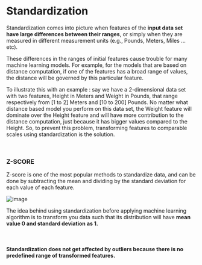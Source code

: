 <h1> Standardization </h1>
<p>
Standardization comes into picture when features of the <b>input data set have large differences between their ranges</b>, or simply when they are measured in different measurement units (e.g., Pounds, Meters, Miles … etc).
  
These differences in the ranges of initial features cause trouble for many machine learning models. For example, for the models that are based on distance computation, if one of the features has a broad range of values, the distance will be governed by this particular feature.

To illustrate this with an example : say we have a 2-dimensional data set with two features, Height in Meters and Weight in Pounds, that range respectively from [1 to 2] Meters and [10 to 200] Pounds. No matter what distance based model you perform on this data set, the Weight feature will dominate over the Height feature and will have more contribution to the distance computation, just because it has bigger values compared to the Height. So, to prevent this problem, transforming features to comparable scales using standardization is the solution.

</p>
<br>

<h3>Z-SCORE</h3>
<p> 
Z-score is one of the most popular methods to standardize data, and can be done by subtracting the mean and dividing by the standard deviation for each value of each feature.

![image](https://user-images.githubusercontent.com/89294557/185532997-52d8a898-92d5-4894-a5d2-a504eda01e73.png)
  
The idea behind using standardization before applying machine learning algorithm is to transform you data such that its distribution will have <b>mean value 0 and standard deviation as 1.</b>  
</p>
<br>

<h4> Standardization does not get affected by outliers because there is no predefined range of transformed features.</h4>
